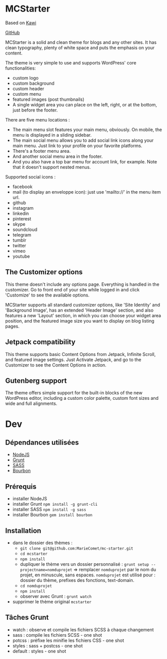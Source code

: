 # MCStarter

Based on [Kawi](https://wordpress.org/themes/kawi/)

[GitHub](https://github.com/MarieComet/mc-starter)

MCStarter is a solid and clean theme for blogs and any other sites.
It has clean typography, plenty of white space and puts the emphasis on your content.

The theme is very simple to use and supports WordPress' core functionalities:

- custom logo
- custom background
- custom header
- custom menu
- featured images (post thumbnails)
- A single widget area you can place on the left, right, or at the bottom, just before the footer.

There are five menu locations :

- The main menu slot features your main menu, obviously. On mobile, the menu is displayed in a sliding sidebar.
- The main social menu allows you to add social link icons along your main menu. Just link to your profile on your favorite platforms.
- There's a footer menu area.
- And another social menu area in the footer.
- And you also have a top bar menu for account link, for example. Note that it doesn't support nested menus.

Supported social icons :

- facebook
- mail (to display an enveloppe icon): just use 'mailto://' in the menu item url.
- github
- instagram
- linkedin
- pinterest
- skype
- soundcloud
- telegram
- tumblr
- twitter
- vimeo
- youtube

## The Customizer options

This theme doesn't include any options page. Everything is handled in the customizer. Go to front end of your site while logged in and click 'Customize' to see the available options.

MCStarter supports all standard customizer options, like 'Site Identity' and 'Background Image', has an extended 'Header Image' section, and also features a new 'Layout' section, in which you can choose your widget area position, and the featured image size you want to display on blog listing pages.

## Jetpack compatibility

This theme supports basic Content Options from Jetpack, Infinite Scroll, and featured image settings.
Just Activate Jetpack, and go to the Customizer to see the Content Options in action.

## Gutenberg support

The theme offers simple support for the built-in blocks of the new WordPress editor, including a custom color palette, custom font sizes and wide and full alignments.

# Dev

## Dépendances utilisées
* [NodeJS](https://nodejs.org)
* [Grunt](https://gruntjs.com)
* [SASS](https://sass-lang.com)
* [Bourbon](https://www.bourbon.io/)


## Prérequis
* installer NodeJS
* installer Grunt `npm install -g grunt-cli`
* installer SASS `npm install -g sass`
* installer Bourbon `gem install bourbon`


## Installation
* dans le dossier des thèmes :
	* `git clone git@github.com:MarieComet/mc-starter.git`
	* `cd mcstarter`
	* `npm install`
	* dupliquer le thème vers un dossier personnalisé : `grunt setup --projectname=nomduprojet` => remplacer `nomduprojet` par le nom du projet, en minuscule, sans espaces. `nomduprojet` est utilisé pour : dossier du thème, prefixes des fonctions, text-domain.
	* `cd nomduprojet`
	* `npm install`
	* observer avec Grunt : `grunt watch`
* supprimer le thème original `mcstarter`

## Tâches Grunt
* watch : observe et compile les fichiers SCSS à chaque changement
* sass : compile les fichiers SCSS - one shot
* potcss : préfixe les minifie les fichiers CSS - one shot
* styles : sass + postcss - one shot
* default : styles - one shot

